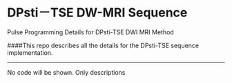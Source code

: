 # DPsti－TSE DW-MRI Sequence

Pulse Programming Details for DPsti-TSE DWI MRI Method

####This repo describes all the details for the DPsti-TSE sequence implementation.

---
No code will be shown. Only descriptions
